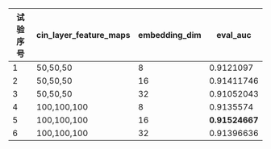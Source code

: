 | 试验序号  | cin_layer_feature_maps | embedding_dim  |eval_auc
| ------- |  ------- | ------- | ------- |
| 1 | 50,50,50 | 8 | 0.9121097
| 2 | 50,50,50 | 16 | 0.91411746
| 3 | 50,50,50 | 32 | 0.91052043
| 4 | 100,100,100 | 8 | 0.9135574
| 5 | 100,100,100 | 16 | **0.91524667**
| 6 | 100,100,100 | 32 | 0.91396636



